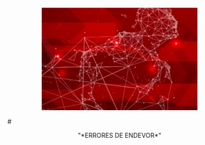 <p align="center">
<img src=Broadcom-Endevor.jpg"" width="350">
</p>
# <p align="center"> "*ERRORES DE ENDEVOR*" </P>

